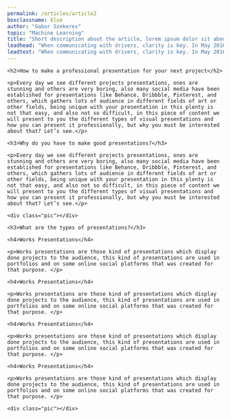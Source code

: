 ```yaml
---
permalink: /articles/article2
boxclassname: blue
author: "Gabor Szekeres"
topic: "Machine Learning"
title: "Short description about the article, lorem ipsum dolor sit about the article, lorem ipsum dolor sit"
leadhead: "When communicating with drivers, clarity is key. In May 2016, several teams launched a united effort"
leadtext: "When communicating with drivers, clarity is key. In May 2016, several teams launched a united effort to design and engineer a new, comprehensive, extensible system: the trip alert framework, created to make sure our messages and alerts would be simple, reliable, and safe, every single time."
---
```


<div class="arttext">

    <h2>How to make a professional presentation for your next project</h2>

    <p>Every day we see different projects presentations, ones are stunning and others are very boring, also many social media have been established for presentations like Behance, Dribbble, Pinterest, and others, which gathers lots of audience in different fields of art or other fields, being unique with your presentation in this plenty is not that easy, and also not so difficult, in this piece of content we will present to you the different types of visual presentations and how you can present it professionally, but why you must be interested about that? Let’s see.</p>

    <h3>Why do you have to make good presentations?</h3>

    <p>Every day we see different projects presentations, ones are stunning and others are very boring, also many social media have been established for presentations like Behance, Dribbble, Pinterest, and others, which gathers lots of audience in different fields of art or other fields, being unique with your presentation in this plenty is not that easy, and also not so difficult, in this piece of content we will present to you the different types of visual presentations and how you can present it professionally, but why you must be interested about that? Let’s see.</p>

    <div class="pic"></div>

    <h3>What are the types of presentations?</h3>

    <h4>Works Presentations</h4>

    <p>Works presentations are those kind of presentations which display done projects to the audience, this kind of presentations are used in portfolios and on some online social platforms that was created for that purpose. </p>

    <h4>Works Presentations</h4>

    <p>Works presentations are those kind of presentations which display done projects to the audience, this kind of presentations are used in portfolios and on some online social platforms that was created for that purpose. </p>

    <h4>Works Presentations</h4>

    <p>Works presentations are those kind of presentations which display done projects to the audience, this kind of presentations are used in portfolios and on some online social platforms that was created for that purpose. </p>

    <h4>Works Presentations</h4>

    <p>Works presentations are those kind of presentations which display done projects to the audience, this kind of presentations are used in portfolios and on some online social platforms that was created for that purpose. </p>

    <div class="pic"></div>

</div>
